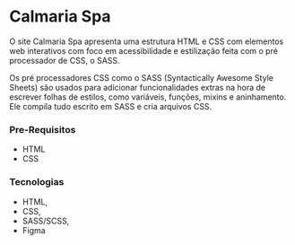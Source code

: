 # Calmaria Spa

O site Calmaria Spa apresenta uma estrutura HTML e CSS com elementos web interativos com foco em acessibilidade e estilização feita com o pré processador de CSS, o SASS.

Os pré processadores CSS como o SASS (Syntactically Awesome Style Sheets) são usados para adicionar funcionalidades extras na hora de escrever folhas de estilos, como variáveis, funções, mixins e aninhamento. Ele compila tudo escrito em SASS e cria arquivos CSS.


### Pre-Requisitos
- HTML
- CSS

### Tecnologias

- HTML, 
- CSS,
- SASS/SCSS,
- Figma

